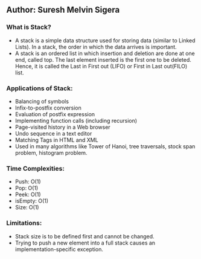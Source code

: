 ## Author: Suresh Melvin Sigera

### What is Stack?
* A stack is a simple data structure used for storing data (similar to Linked Lists). In a stack, the order in which the data arrives is important.
* A stack is an ordered list in which insertion and deletion are done at one end, called top. The last element inserted is the first one to be deleted. Hence, it is called the Last in First out (LIFO) or First in Last out(FILO) list.

### Applications of Stack:
* Balancing of symbols
* lnfix-to-postfix conversion
* Evaluation of postfix expression
* Implementing function calls (including recursion)
* Page-visited history in a Web browser
* Undo sequence in a text editor
* Matching Tags in HTML and XML
* Used in many algorithms like Tower of Hanoi, tree traversals, stock span problem, histogram problem.

### Time Complexities:

* Push: O(1)
* Pop: O(1)
* Peek: O(1)
* isEmpty: O(1)
* Size: O(1)

### Limitations:

* Stack size is to be defined first and cannot be changed.
* Trying to push a new element into a full stack causes an implementation-specific exception.